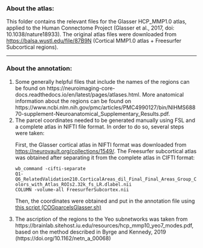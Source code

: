 <h3>About the atlas:</h3>

This folder contains the relevant files for the Glasser HCP_MMP1.0 atlas, applied to the Human Connectome Project (Glasser et al., 2017, doi: 10.1038/nature18933). The original atlas files were downloaded from https://balsa.wustl.edu/file/87B9N (Cortical MMP1.0 atlas + Freesurfer Subcortical regions). 

------------------------------------------------------------------------------------------

<h3>About the annotation:</h3>

<ol>
  <li>Some generally helpful files that include the names of the regions can be found on https://neuroimaging-core-docs.readthedocs.io/en/latest/pages/atlases.html. More anatomical information about the regions can be found on https://www.ncbi.nlm.nih.gov/pmc/articles/PMC4990127/bin/NIHMS68870-supplement-Neuroanatomical_Supplementary_Results.pdf.</li>

  <li>The parcel coordinates needed to be generated manually using FSL and a complete atlas in NIFTI file format. In order to do so, several steps were taken:

First, the Glasser cortical atlas in NIFTI format was downloaded from https://neurovault.org/collections/1549/. The Freesurfer subcortical atlas was obtained after separating it from the complete atlas in CIFTI format:

<code>wb_command -cifti-separate Q1-Q6_RelatedValidation210.CorticalAreas_dil_Final_Final_Areas_Group_Colors_with_Atlas_ROIs2.32k_fs_LR.dlabel.nii COLUMN -volume-all FreesurferSubcortex.nii</code>

Then, the coordinates were obtained and put in the annotation file using [this script (COGparcelsGlasser.sh)](../../../Scripts/COGparcelsGlasser.sh)</li>

  <li>The ascription of the regions to the Yeo subnetworks was taken from https://brainlab.sitehost.iu.edu/resources/hcp_mmp10_yeo7_modes.pdf, based on the method described in Byrge and Kennedy, 2019 (https://doi.org/10.1162/netn_a_00068)</li>
